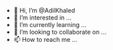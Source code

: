 - 👋 Hi, I’m @AdilKhaled
- 👀 I’m interested in ...
- 🌱 I’m currently learning ...
- 💞️ I’m looking to collaborate on ...
- 📫 How to reach me ...

<!---
AdilKhaled/AdilKhaled is a ✨ special ✨ repository because its `README.md` (this file) appears on your GitHub profile.
You can click the Preview link to take a look at your changes.
--->

